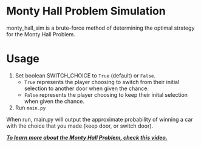 # Monty Hall Problem Simulation

monty_hall_sim is a brute-force method of determining the optimal strategy for the Monty Hall Problem.

# Usage
1. Set boolean SWITCH_CHOICE to ```True``` (default) or ```False```.
   - ```True``` represents the player choosing to switch from their initial selection to another door when given the chance.
   - ```False``` represents the player choosing to keep their inital selection when given the chance.
2. Run ```main.py``` 

When run, main.py will output the approximate probability of winning a car with the choice that you made (keep door, or switch door).

***[To learn more about the Monty Hall Problem, check this video.](https://www.youtube.com/watch?v=4Lb-6rxZxx0)***

